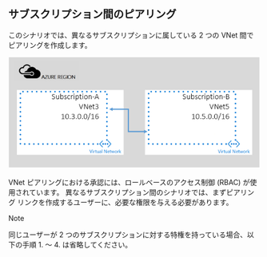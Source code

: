 ## <a name="peering-across-subscriptions"></a>サブスクリプション間のピアリング
このシナリオでは、異なるサブスクリプションに属している 2 つの VNet 間でピアリングを作成します。

![cross sub scenario](./media/virtual-networks-create-vnetpeering-scenario-crosssub-include/figure01.PNG)

VNet ピアリングにおける承認には、ロールベースのアクセス制御 (RBAC) が使用されています。 異なるサブスクリプション間のシナリオでは、まずピアリング リンクを作成するユーザーに、必要な権限を与える必要があります。

> [!NOTE]
> 同じユーザーが 2 つのサブスクリプションに対する特権を持っている場合、以下の手順 1. ～ 4. は省略してください。
> 
> 



<!--HONumber=Nov16_HO2-->


